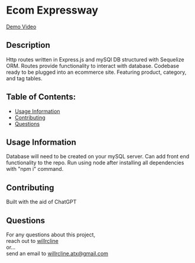 # Ecom Expressway

[Demo Video](https://drive.google.com/file/d/1PvIBtE8Mrbg_qbHBmPx_D_lUzGDv2pVT/view)

## Description
Http routes written in Express.js and mySQl DB structured with Sequelize ORM. Routes provide functionality to interact with database. Codebase ready to be plugged into an ecommerce site. Featuring product, category, and tag tables.
  
## Table of Contents:
* [Usage Information](#usage-information)
* [Contributing](#contributing)
* [Questions](#questions)

## Usage Information
Database will need to be created on your mySQL server. Can add front end functionality to the repo. Run using node after installing all dependencies with "npm i" command.

## Contributing
Built with the aid of ChatGPT

## Questions
For any questions about this project,  
reach out to [willrcline](https://github.com/willrcline)  
or...  
send an email to willrcline.atx@gmail.com